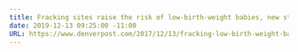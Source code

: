 ```yaml
---
title: Fracking sites raise the risk of low-birth-weight babies, new study says
date: 2019-12-13 09:25:00 -11:00
URL: https://www.denverpost.com/2017/12/13/fracking-low-birth-weight-babies-study/
---
```


